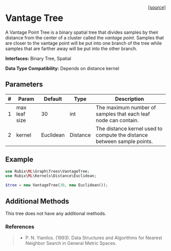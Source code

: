<span style="float:right;"><a href="https://github.com/RubixML/ML/blob/master/src/Graph/Trees/VPTree.php">[source]</a></span>

# Vantage Tree
A Vantage Point Tree is a binary spatial tree that divides samples by their distance from the center of a cluster called the *vantage point*. Samples that are closer to the vantage point will be put into one branch of the tree while samples that are farther away will be put into the other branch.

**Interfaces:** Binary Tree, Spatial

**Data Type Compatibility:** Depends on distance kernel

## Parameters
| # | Param | Default | Type | Description |
|---|---|---|---|---|
| 1 | max leaf size | 30 | int | The maximum number of samples that each leaf node can contain. |
| 2 | kernel | Euclidean | Distance | The distance kernel used to compute the distance between sample points. |

## Example
```php
use Rubix\ML\Graph\Trees\VantageTree;
use Rubix\ML\Kernels\Distance\Euclidean;

$tree = new VantageTree(30, new Euclidean());
```

## Additional Methods
This tree does not have any additional methods.

### References
>- P. N. Yianilos. (1993). Data Structures and Algorithms for Nearest Neighbor Search in General Metric Spaces.
